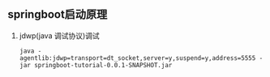 ## springboot启动原理
1. jdwp(java 调试协议)调试
    ```
    java -agentlib:jdwp=transport=dt_socket,server=y,suspend=y,address=5555 -jar springboot-tutorial-0.0.1-SNAPSHOT.jar
    ```